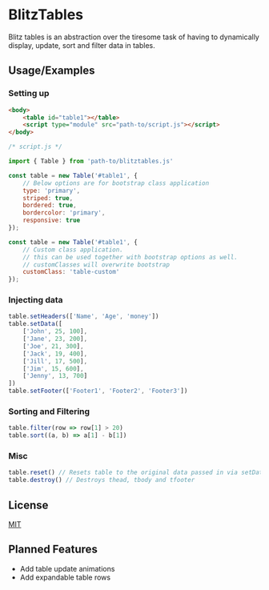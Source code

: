 
# BlitzTables

Blitz tables is an abstraction over the tiresome task of having to dynamically display, update, sort and filter data in tables.




## Usage/Examples
### Setting up
```html
<body>
    <table id="table1"></table>
    <script type="module" src="path-to/script.js"></script>
</body>
```

```javascript
/* script.js */

import { Table } from 'path-to/blitztables.js'

const table = new Table('#table1', {
    // Below options are for bootstrap class application
    type: 'primary',
    striped: true,
    bordered: true,
    bordercolor: 'primary',
    responsive: true
});

const table = new Table('#table1', {
    // Custom class application. 
    // this can be used together with bootstrap options as well. 
    // customClasses will overwrite bootstrap
    customClass: 'table-custom'
});
```

### Injecting data
```javascript
table.setHeaders(['Name', 'Age', 'money'])
table.setData([
    ['John', 25, 100],
    ['Jane', 23, 200],
    ['Joe', 21, 300],
    ['Jack', 19, 400],
    ['Jill', 17, 500],
    ['Jim', 15, 600],
    ['Jenny', 13, 700]
])
table.setFooter(['Footer1', 'Footer2', 'Footer3'])
```

### Sorting and Filtering
```javascript
table.filter(row => row[1] > 20)
table.sort((a, b) => a[1] - b[1])
```

### Misc
```javascript
table.reset() // Resets table to the original data passed in via setData()
table.destroy() // Destroys thead, tbody and tfooter 
```


## License

[MIT](https://choosealicense.com/licenses/mit/)


## Planned Features

- Add table update animations
- Add expandable table rows

